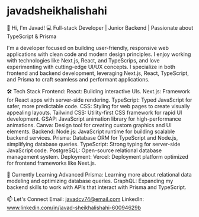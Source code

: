 # javadsheikhalishahi

👋 Hi, I'm Javad!
💻 Full-stack Developer | Junior Backend | Passionate about TypeScript & Prisma

   I'm a developer focused on building user-friendly, responsive web applications with clean code and modern design principles. I enjoy working with technologies like Next.js, React, and TypeScrips, and love 
   experimenting with cutting-edge UI/UX concepts. I specialize in both frontend and backend development, leveraging Next.js, React, TypeScript, and Prisma to craft seamless and performant applications.

🛠 Tech Stack
  Frontend:
      React: Building interactive UIs.
      Next.js: Framework for React apps with server-side rendering.
      TypeScript: Typed JavaScript for safer, more predictable code.
      CSS: Styling for web pages to create visually appealing layouts.
      Tailwind CSS: Utility-first CSS framework for rapid UI development.
      GSAP: JavaScript animation library for high-performance animations.
      Canva: Design tool for creating custom graphics and UI elements.
Backend:
      Node.js: JavaScript runtime for building scalable backend services.
      Prisma: Database ORM for TypeScript and Node.js, simplifying database queries.
      TypeScript: Strong typing for server-side JavaScript code.
      PostgreSQL: Open-source relational database management system.
Deployment:
      Vercel: Deployment platform optimized for frontend frameworks like Next.js.

🌱 Currently Learning
     Advanced Prisma: Learning more about relational data modeling and optimizing database queries.
     GraphQL: Expanding my backend skills to work with APIs that interact with Prisma and TypeScript.

📫 Let's Connect
    Email: javadcv74@email.com
    LinkedIn: www.linkedin.com/in/javad-sheikhalishahi-60094629b
